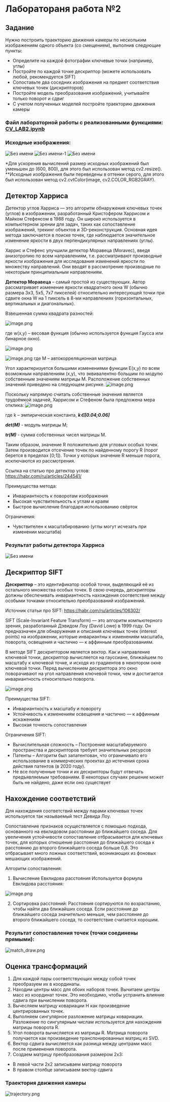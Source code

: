 # **Лаборатораня работа №2**

## Задание
Нужно построить траекторию движения камеры по нескольким изображениям одного объекта (со смещением), выполнив следующие пункты:
- Определите на каждой фотографии ключевые точки (например, углы)
- Постройте по каждой точке дескриптор (можете использовать любой, рекомендуется SIFT)
- Сопоставьте два соседних изображения на предмет соответствия ключевых точек (дискрипторов)
- Постройте модель преобразования изображений, учитывайте только поворот и сдвиг
- С учетом полученных моделей постройте траекторию движения камеры

### Файл лабораторной работы с реализованными функциями: [CV_LAB2.ipynb](CV_LAB2.ipynb)

### Исходные изображения: 

![Без имени](https://github.com/user-attachments/assets/5fadd0e9-c4ad-4566-9d99-eeabcd83f21a)
![Без имени-1](https://github.com/user-attachments/assets/54352383-bc16-49f8-b72a-87ab0fde96db)
![Без имени](https://github.com/user-attachments/assets/dcd56b3d-3a17-4c8d-926e-d9228dd830e4)


*Для ускорения вычислений размер исходных изображений был уменьшен до (600, 800), для этого был использован метод cv2.resize().
**Исходные изображения были переведены в оттенки серого, для этого был использован метод cv2.cvtColor(image, cv2.COLOR_RGB2GRAY).

## Детектор Харриса
Детектор углов Харриса  — это алгоритм обнаружения ключевых точек (углов) в изображении, разработанный Кристофером Харрисом и Майком Стефенсом в 1988 году. Он широко используется в компьютерном зрении для задач, таких как сопоставление изображений, трекинг объектов и 3D-реконструкция. Основная идея метода заключается в поиске точек, где наблюдается значительное изменение яркости в двух перпендикулярных направлениях (углы).

Харрис и Стефенс улучшили детектор Моравеца (Moravec), введя анизотропию по всем направлениям, т.е. рассматривают производные яркости изображения для исследования изменений яркости по множеству направлений. Они вводят в рассмотрение производные по некоторым принципиальным направлениям.

**Детектор Моравеца** – самый простой из существующих. Автор рассматривает изменение яркости квадратного окна W (обычно размера 3х3, 5х5, 7х7 пикселей) относительно интересующей точки при сдвиге окна W на 1 пиксель в 8-ми направлениях (горизонтальных, вертикальных и диагональных).

Взвешенная сумма квадрата разностей:

![image.png](https://habrastorage.org/r/w1560/files/68b/9ce/118/68b9ce1189b34b698309a7d70414a913.png)

где w(x,y) – весовая функция (обычно используется функция Гаусса или бинарное окно).

![image.png](https://habrastorage.org/r/w1560/files/b06/ae8/34c/b06ae834c0c34fa588961baa95fa8610.png)

![image.png](https://habrastorage.org/files/a29/58a/acb/a2958aacbe3b49feae98047cf8f9cd69.png)
где M – автокорреляционная матрица 

Угол характеризуется большими изменениями функции E(x,y) по всем возможным направлениям (x,y), что эквивалентно большим по модулю собственным значениям матрицы M. Расположение собственных значений приведено на следующем рисунке.
![image.png](https://habrastorage.org/r/w1560/files/487/859/f3d/487859f3d0e6455cb2b62baad30220c1.png)

Поскольку напрямую считать собственные значения является трудоёмкой задачей, Харрисом и Стефеном была предложена мера отклика:
![image.png](https://habrastorage.org/r/w1560/files/fe8/119/9a8/fe81199a88d1413b98123860db3d37a9.png)

где k – эмпирическая константа, ***k∈[0.04;0.06]***

***det(M)*** - модуль матрицы М; 

***tr(M)*** - сумма собственных чисел матрицы М.

Таким образом, значение R положительно для угловых особых точек. Затем производится отсечение точек по найденному порогу R (порог берется в пределах [0;1]). Точки у которых значение R меньше порога, исключаются из рассмотрения.

Ссылка на статью про детектор углов: https://habr.com/ru/articles/244541/

Преимущества метода:
- Инвариантность к поворотам  изображения
- Высокая чувствительность к углам и краям
- Быстрое вычисление благодаря использованию свёрток
     
Ограничения: 
- Чувствителен к масштабированию  (углы могут исчезать при изменении масштаба)    

### Результат работы детектора Харриса
![Без имени](https://github.com/user-attachments/assets/efb7a3ee-a2de-4a14-a509-c2157a36c056)

## Дескриптор SIFT

**Дескриптор** – это идентификатор особой точки, выделяющий её из остального множества особых точек. В свою очередь, дескрипторы должны обеспечивать инвариантность нахождения соответствия между особыми точками относительно преобразований изображений.

Источник статьи про SIFT: https://habr.com/ru/articles/106302/

SIFT (Scale-Invariant Feature Transform)  — это алгоритм компьютерного зрения, разработанный Дэвидом Лоу (David Lowe) в 1999 году. Он предназначен для обнаружения и описания ключевых точек (interest points)  на изображении, которые инвариантны к изменениям масштаба, поворота, освещения и частично — к аффинным преобразованиям. 

В методе SIFT дескриптором является вектор. Как и направление ключевой точки, дескриптор вычисляется на гауссиане, ближайшем по масштабу к ключевой точке, и исходя из градиентов в некотором окне ключевой точки. Перед вычислением дескриптора это окно поворачивают на угол направления ключевой точки, чем и достигается инвариантность относительно поворота.

![image.png](https://habrastorage.org/r/w780/storage/habraeffect/fe/6b/fe6b57079b5e7a2f195173ad982ecccc.png)

Преимущества SIFT:
- Инвариантность к масштабу и повороту
- Устойчивость к изменениям освещения и частично — к аффинным искажениям
- Высокая точность сопоставления     

Ограничения SIFT:
- Вычислительная сложность – Построение масштабируемого пространства и дескрипторов требует значительных ресурсов
- Патенты – Алгоритм был запатентован, что ограничивало его использование в коммерческих проектах до истечения срока действия патентов (в 2020 году).
- Не все полученные точки и их дескрипторы будут отвечать предъявляемым требованиям. В некоторых случаях решение может быть не найдено, даже если оно существует
     
## Нахождение соответствий
Для нахождения соответствий между парами ключевых точек используется так называемый тест Девида Лоу. 

Сопоставление признаков осуществляется с помощью подхода, основанного на евклидовом расстоянии до ближайшего соседа. Для увеличения устойчивости сопоставление отбрасывается для ключевых точек, для которых отношение расстояния до ближайшего соседа к расстоянию до второго ближайшего соседа больше 0,8. Это отбрасывает много ложных соответствий, возникающих из фоновых мешающих изображений. 

Алгоритм сопоставления:
  1. Вычисление Евклидова расстояния
  Используется формула Евклидова расстояния:

  ![image.png](https://ic.pics.livejournal.com/yu_xuan/12681078/223220/223220_original.png)
 
  2. Сортировка расстояний: Расстояния сортируются по возрастанию, чтобы найти два ближайших соседа.
Если расстояние до ближайшего соседа значительно меньше, чем расстояние до второго ближайшего соседа, то соответствие считается хорошим.

### Результат сопоставления точек (точки соединены прямыми):

![match_draw.png](match_draw.png)

## Оценка трансформаций

1. Для каждой пары соответствующих между собой точек преобразуем их в координаты.
2. Находим центры масс для обоих наборов точек. Вычитаем центры масс из координат точек. Это необходимо, чтобы устранить влияние сдвига при вычислении поворота.
3. Вычесляем матрицу ковариации H как произведение центрированных точек.
4. Выполняем сингулярное разложение матрицы ковариации. Разложение по сингулярным числам используется для нахождения матрицы поворота R.
5. Угол поворота вычисляется из матрицы R. Матрица поворота получается как произведение транспонированных матриц из SVD.
6. Вектор сдвига вычисляется как разница между центрами масс после применения поворота.
7. Создаем матрицу преобразования размером 2x3:
  - В левой части 2x2 записываем матрицу поворота
  - В правом столбце записываем вектор сдвига

### Траектория движения камеры
![trajectory.png](trajectory.png)
